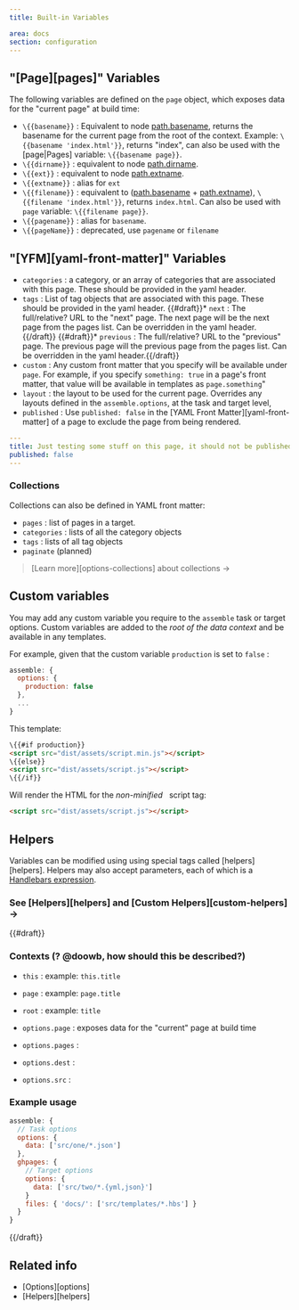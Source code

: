 ```yaml
---
title: Built-in Variables

area: docs
section: configuration
---
```


## "[Page][pages]" Variables

The following variables are defined on the `page` object, which exposes data for the "current page" at build time:

* `\{{basename}}` : Equivalent to node [path.basename][path-basename], returns the basename for the current page from the root of the context. Example: `\{{basename 'index.html'}}`, returns "index", can also be used with the [page|Pages] variable: `\{{basename page}}`.
* `\{{dirname}}` : equivalent to node [path.dirname][path-dirname].
* `\{{ext}}` : equivalent to node [path.extname][path-extname].
* `\{{extname}}` : alias for `ext`
* `\{{filename}}` : equivalent to ([path.basename][path-basename] + [path.extname][path-extname]), `\{{filename 'index.html'}}`, returns `index.html`. Can also be used with `page` variable: `\{{filename page}}`.
* `\{{pagename}}` : alias for `basename`.
* `\{{pageName}}` : deprecated, use `pagename` or `filename`

[path-basename]: http://nodejs.org/api/path.html#path_path_basename_p_ext
[path-extname]: http://nodejs.org/api/path.html#path_path_extname_p
[path-dirname]: http://nodejs.org/api/path.html#path_path_dirname_p


## "[YFM][yaml-front-matter]" Variables

* `categories` : a category, or an array of categories that are associated with this page. These should be provided in the yaml header.
* `tags` : List of tag objects that are associated with this page. These should be provided in the yaml header.
{{#draft}}* `next` : The full/relative? URL to the "next" page. The next page will be the next page from the pages list. Can be overridden in the yaml header.{{/draft}}
{{#draft}}* `previous` : The full/relative? URL to the "previous" page. The previous page will the previous page from the pages list. Can be overridden in the yaml header.{{/draft}}
* `custom` : Any custom front matter that you specify will be available under `page`. For example, if you specify `something: true` in a page's front matter, that value will be available in templates as `page.something`"
* `layout` : the layout to be used for the current page. Overrides any layouts defined in the `assemble.options`, at the task and target level,
* `published` : Use `published: false` in the [YAML Front Matter][yaml-front-matter] of a page to exclude the page from being rendered.

``` yaml
---
title: Just testing some stuff on this page, it should not be published
published: false
---
```

### Collections
Collections can also be defined in YAML front matter:

* `pages` : list of pages in a target.
* `categories` : lists of all the category objects
* `tags` : lists of all tag objects
* `paginate` (planned)

> [Learn more][options-collections] about collections →



<a id="custom-variables"></a>
## Custom variables
You may add any custom variable you require to the `assemble` task or target options. Custom variables are added to the _root of the data context_ and be available in any templates.

For example, given that the custom variable `production` is set to `false` :

``` js
assemble: {
  options: {
    production: false
  },
  ...
}
```
This template:

``` html
\{{#if production}}
<script src="dist/assets/script.min.js"></script>
\{{else}}
<script src="dist/assets/script.js"></script>
\{{/if}}
```
Will render the HTML for the _non-minified_ &nbsp; script tag:

``` html
<script src="dist/assets/script.js"></script>
```

## Helpers

Variables can be modified using using special tags called [helpers][helpers]. Helpers may also accept parameters, each of which is a [Handlebars expression](http://handlebarsjs.com/expressions.md).

### See [Helpers][helpers] and [Custom Helpers][custom-helpers] →


{{#draft}}
### Contexts (? @doowb, how should this be described?)

* `this` : example: `this.title`
* `page` : example: `page.title`
* `root` : example: `title`

* `options.page` : exposes data for the "current" page at build time
* `options.pages` :
* `options.dest` :
* `options.src` :


### Example usage

``` js
assemble: {
  // Task options
  options: {
    data: ['src/one/*.json']
  },
  ghpages: {
    // Target options
    options: {
      data: ['src/two/*.{yml,json}']
    }
    files: { 'docs/': ['src/templates/*.hbs'] }
  }
}
```
{{/draft}}

## Related info

* [Options][options]
* [Helpers][helpers]
